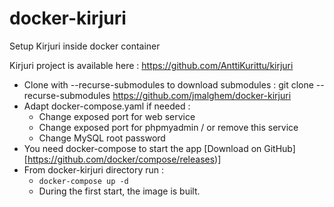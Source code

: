 # docker-kirjuri
Setup Kirjuri inside docker container

Kirjuri project is available here : https://github.com/AnttiKurittu/kirjuri

- Clone with --recurse-submodules to download submodules : git clone --recurse-submodules https://github.com/jmalghem/docker-kirjuri
- Adapt docker-compose.yaml if needed :
  - Change exposed port for web service
  - Change exposed port for phpmyadmin / or remove this service
  - Change MySQL root password
- You need docker-compose to start the app [Download on GitHub][https://github.com/docker/compose/releases)]
- From docker-kirjuri directory run : 
  - ```docker-compose up -d```
  - During the first start, the image is built.
